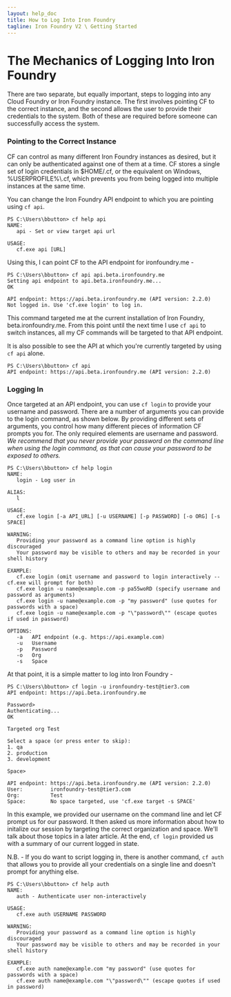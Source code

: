 ```yaml
---
layout: help_doc
title: How to Log Into Iron Foundry
tagline: Iron Foundry V2 \ Getting Started
---
```

# The Mechanics of Logging Into Iron Foundry
There are two separate, but equally important, steps to logging into any Cloud Foundry or Iron Foundry instance. The first involves pointing CF to the correct instance, and the second allows the user to provide their credentials to the system. Both of these are required before someone can successfully access the system.

### Pointing to the Correct Instance
CF can control as many different Iron Foundry instances as desired, but it can only be authenticated against one of them at a time. CF stores a single set of login credentials in $HOME/.cf, or the equivalent on Windows, %USERPROFILE%\\.cf, which prevents you from being logged into multiple instances at the same time.

You can change the Iron Foundry API endpoint to which  you are pointing using `cf api`.

	PS C:\Users\bbutton> cf help api
	NAME:
	   api - Set or view target api url
	
	USAGE:
	   cf.exe api [URL]
	   
Using this, I can point CF to the API endpoint for ironfoundry.me -

	PS C:\Users\bbutton> cf api api.beta.ironfoundry.me
	Setting api endpoint to api.beta.ironfoundry.me...
	OK
	
	API endpoint: https://api.beta.ironfoundry.me (API version: 2.2.0)
	Not logged in. Use 'cf.exe login' to log in.
	
This command targeted me at the current installation of Iron Foundry, beta.ironfoundry.me. From this point until the next time I use `cf api` to switch instances, all my CF commands will be targeted to that API endpoint.

It is also possible to see the API at which you're currently targeted by using `cf api` alone.

	PS C:\Users\bbutton> cf api
	API endpoint: https://api.beta.ironfoundry.me (API version: 2.2.0)
	
### Logging In
Once targeted at an API endpoint, you can use `cf login` to provide your username and password. There are a number of arguments you can provide to the login command, as shown below. By providing different sets of arguments, you control how many different pieces of information CF prompts you for. The only required elements are username and password. *We recommend that you never provide your password on the command line when using the login command, as that can cause your password to be exposed to others.*

	PS C:\Users\bbutton> cf help login
	NAME:
	   login - Log user in
	
	ALIAS:
	   l
	
	USAGE:
	   cf.exe login [-a API_URL] [-u USERNAME] [-p PASSWORD] [-o ORG] [-s SPACE]
	
	WARNING:
	   Providing your password as a command line option is highly discouraged
	   Your password may be visible to others and may be recorded in your shell history
	
	EXAMPLE:
	   cf.exe login (omit username and password to login interactively -- cf.exe will prompt for both)
	   cf.exe login -u name@example.com -p pa55woRD (specify username and password as arguments)
	   cf.exe login -u name@example.com -p "my password" (use quotes for passwords with a space)
	   cf.exe login -u name@example.com -p "\"password\"" (escape quotes if used in password)
	
	OPTIONS:
	   -a   API endpoint (e.g. https://api.example.com)
	   -u   Username
	   -p   Password
	   -o   Org
	   -s   Space
	
At that point, it is a simple matter to log into Iron Foundry - 

	PS C:\Users\bbutton> cf login -u ironfoundry-test@tier3.com
	API endpoint: https://api.beta.ironfoundry.me
	
	Password>
	Authenticating...
	OK
	
	Targeted org Test
	
	Select a space (or press enter to skip):
	1. qa
	2. production
	3. development
	
	Space>
	
	API endpoint: https://api.beta.ironfoundry.me (API version: 2.2.0)
	User:         ironfoundry-test@tier3.com
	Org:          Test
	Space:        No space targeted, use 'cf.exe target -s SPACE'	
In this example, we provided our username on the command line and let CF prompt us for our password. It then asked us more information about how to initalize our session by targeting the correct organization and space. We'll talk about those topics in a later article. At the end, `cf login` provided us with a summary of our current logged in state.

N.B. - If you do want to script logging in, there is another command, `cf auth` that allows you to provide all your credentials on a single line and doesn't prompt for anything else.

	PS C:\Users\bbutton> cf help auth
	NAME:
	   auth - Authenticate user non-interactively
	
	USAGE:
	   cf.exe auth USERNAME PASSWORD
	
	WARNING:
	   Providing your password as a command line option is highly discouraged
	   Your password may be visible to others and may be recorded in your shell history
	
	EXAMPLE:
	   cf.exe auth name@example.com "my password" (use quotes for passwords with a space)
	   cf.exe auth name@example.com "\"password\"" (escape quotes if used in password)
